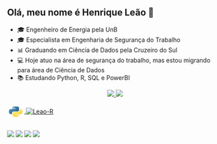 ## Olá, meu nome é Henrique Leão 👋

- 🎓 Engenheiro de Energia pela UnB
- 🎓 Especialista em Engenharia de Segurança do Trabalho
- 📊 Graduando em Ciência de Dados pela Cruzeiro do Sul
- 💻 Hoje atuo na área de segurança do trabalho, mas estou migrando para área de Ciência de Dados
- 📚 Estudando Python, R, SQL e PowerBI

<div align="center">
  <a href="https://github.com/Leao28">
  <img height="180em" src="https://github-readme-stats.vercel.app/api?username=leao28&show_icons=true&theme=chartreuse-dark&include_all_commits=true&count_private=false"/>
  <img height="180em" src="https://github-readme-stats.vercel.app/api/top-langs/?username=leao28&layout=compact&langs_count=7&theme=chartreuse-dark"/>
</div>
  
<div style="display: inline_block"><br>
  <img align="center" alt="Leao-Python" height="30" width="40" src="https://raw.githubusercontent.com/devicons/devicon/master/icons/python/python-original.svg">
  <img align="center" alt="Leao-R" height="30" width="40" src="https://cdn.jsdelivr.net/gh/devicons/devicon/icons/r/r-original.svg">
</div>

  ##
  <div> 
  <a href="https://www.linkedin.com/in/leao-menezes-h/" target="_blank"><img src="https://img.shields.io/badge/-LinkedIn-%230077B5?style=for-the-badge&logo=linkedin&logoColor=white" target="_blank"></a> 
  <a href = "mailto:leao.h.menezes@gmail.com"><img src="https://img.shields.io/badge/-Gmail-%23333?style=for-the-badge&logo=gmail&logoColor=white" target="_blank"></a>
  <a href="https://instagram.com/leao.h.menezes" target="_blank"><img src="https://img.shields.io/badge/-Instagram-%23E4405F?style=for-the-badge&logo=instagram&logoColor=white" target="_blank"></a>
 <a href="https://discord.gg/YRUCSHma" target="_blank"><img src="https://img.shields.io/badge/Discord-7289DA?style=for-the-badge&logo=discord&logoColor=white" target="_blank"></a> 
